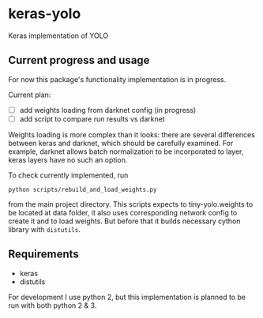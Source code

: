 # keras-yolo
Keras implementation of YOLO

## Current progress and usage
For now this package's functionality implementation is in progress. 

Current plan:

- [ ] add weights loading from darknet config (in progress)
- [ ] add script to compare run results vs darknet

Weights loading is more complex than it looks: there are several differences between keras and darknet, which should be carefully examined. For example, darknet allows batch normalization to be incorporated to layer, keras layers have no such an option.

To check currently implemented, run

```
python scripts/rebuild_and_load_weights.py
```

from the main project directory. This scripts expects to tiny-yolo.weights to be located at data folder, it also uses corresponding network config to create it and to load weights. But before that it builds necessary cython library with `distutils`. 

## Requirements

- keras
- distutils 

For development I use python 2, but this implementation is planned to be run with both python 2 & 3.
